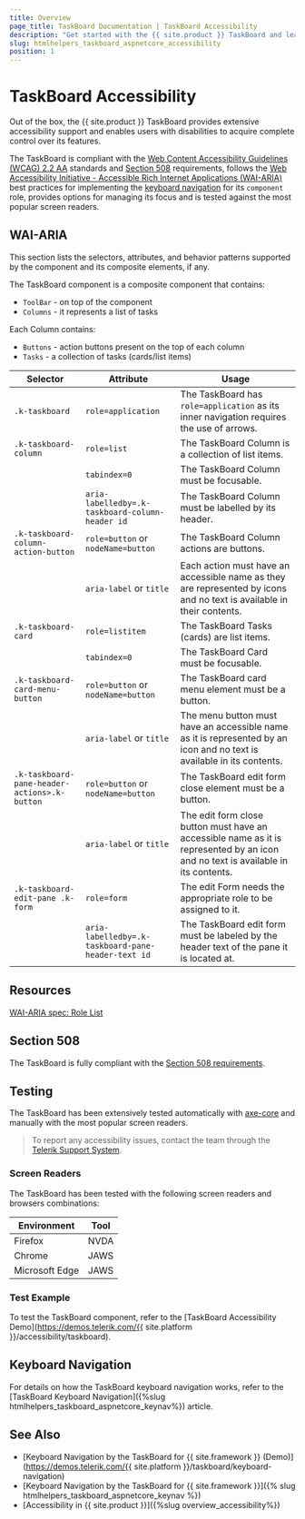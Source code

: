 ```yaml
---
title: Overview
page_title: TaskBoard Documentation | TaskBoard Accessibility
description: "Get started with the {{ site.product }} TaskBoard and learn about its accessibility support for WAI-ARIA, Section 508, and WCAG 2.2."
slug: htmlhelpers_taskboard_aspnetcore_accessibility
position: 1
---
```


# TaskBoard Accessibility





Out of the box, the {{ site.product }} TaskBoard provides extensive accessibility support and enables users with disabilities to acquire complete control over its features.


The TaskBoard is compliant with the [Web Content Accessibility Guidelines (WCAG) 2.2 AA](https://www.w3.org/TR/WCAG22/) standards and [Section 508](https://www.section508.gov/) requirements, follows the [Web Accessibility Initiative - Accessible Rich Internet Applications (WAI-ARIA)](https://www.w3.org/WAI/ARIA/apg/) best practices for implementing the [keyboard navigation](#keyboard-navigation) for its `component` role, provides options for managing its focus and is tested against the most popular screen readers.

## WAI-ARIA


This section lists the selectors, attributes, and behavior patterns supported by the component and its composite elements, if any.


The TaskBoard component is a composite component that contains:


 - `ToolBar` - on top of the component
 - `Columns` - it represents a list of tasks


Each Column contains:


 - `Buttons` - action buttons present on the top of each column
 - `Tasks` - a collection of tasks (cards/list items)

| Selector | Attribute | Usage |
| -------- | --------- | ----- |
| `.k-taskboard` | `role=application` | The TaskBoard has `role=application` as its inner navigation requires the use of arrows. |
| `.k-taskboard-column` | `role=list` | The TaskBoard Column is a collection of list items. |
|  | `tabindex=0` | The TaskBoard Column must be focusable. |
|  | `aria-labelledby=.k-taskboard-column-header id` | The TaskBoard Column must be labelled by its header. |
| `.k-taskboard-column-action-button` | `role=button` or `nodeName=button` | The TaskBoard Column actions are buttons. |
|  | `aria-label` or `title` | Each action must have an accessible name as they are represented by icons and no text is available in their contents. |
| `.k-taskboard-card` | `role=listitem` | The TaskBoard Tasks (cards) are list items. |
|  | `tabindex=0` | The TaskBoard Card must be focusable. |
| `.k-taskboard-card-menu-button` | `role=button` or `nodeName=button` | The TaskBoard card menu element must be a button. |
|  | `aria-label` or `title` | The menu button must have an accessible name as it is represented by an icon and no text is available in its contents. |
| `.k-taskboard-pane-header-actions>.k-button` | `role=button` or `nodeName=button` | The TaskBoard edit form close element must be a button. |
|  | `aria-label` or `title` | The edit form close button must have an accessible name as it is represented by an icon and no text is available in its contents. |
| `.k-taskboard-edit-pane .k-form` | `role=form` | The edit Form needs the appropriate role to be assigned to it. |
|  | `aria-labelledby=.k-taskboard-pane-header-text id` | The TaskBoard edit form must be labeled by the header text of the pane it is located at. |

## Resources

[WAI-ARIA spec: Role List](https://www.w3.org/TR/wai-aria-1.2/#listt)

## Section 508


The TaskBoard is fully compliant with the [Section 508 requirements](http://www.section508.gov/).

## Testing


The TaskBoard has been extensively tested automatically with [axe-core](https://github.com/dequelabs/axe-core) and manually with the most popular screen readers.

> To report any accessibility issues, contact the team through the [Telerik Support System](https://www.telerik.com/account/support-center).

### Screen Readers


The TaskBoard has been tested with the following screen readers and browsers combinations:

| Environment | Tool |
| ----------- | ---- |
| Firefox | NVDA |
| Chrome | JAWS |
| Microsoft Edge | JAWS |



### Test Example

To test the TaskBoard component, refer to the [TaskBoard Accessibility Demo](https://demos.telerik.com/{{ site.platform }}/accessibility/taskboard).

## Keyboard Navigation

For details on how the TaskBoard keyboard navigation works, refer to the [TaskBoard Keyboard Navigation]({%slug htmlhelpers_taskboard_aspnetcore_keynav%}) article.

## See Also

* [Keyboard Navigation by the TaskBoard for {{ site.framework }} (Demo)](https://demos.telerik.com/{{ site.platform }}/taskboard/keyboard-navigation)
* [Keyboard Navigation by the TaskBoard for {{ site.framework }}]({% slug htmlhelpers_taskboard_aspnetcore_keynav %})
* [Accessibility in {{ site.product }}]({%slug overview_accessibility%})
